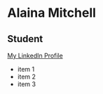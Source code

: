 # Alaina Mitchell

## Student

[My LinkedIn Profile](https://www.linkedin.com/in/alaina-mitchell/)

* item 1
* item 2
* item 3
